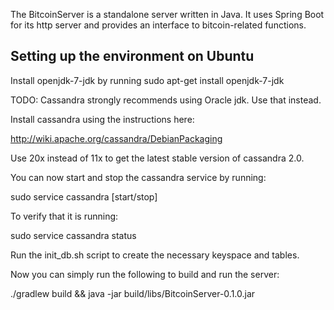 The BitcoinServer is a standalone server written in Java. It uses Spring Boot for its http server and provides an interface to bitcoin-related functions.<br />

## Setting up the environment on Ubuntu
Install openjdk-7-jdk by running sudo apt-get install openjdk-7-jdk

TODO: Cassandra strongly recommends using Oracle jdk. Use that instead.

Install cassandra using the instructions here:

http://wiki.apache.org/cassandra/DebianPackaging


Use 20x instead of 11x to get the latest stable version of cassandra 2.0.

You can now start and stop the cassandra service by running:

sudo service cassandra [start/stop]


To verify that it is running:

sudo service cassandra status


Run the init_db.sh script to create the necessary keyspace and tables.

Now you can simply run the following to build and run the server:

./gradlew build && java -jar build/libs/BitcoinServer-0.1.0.jar
